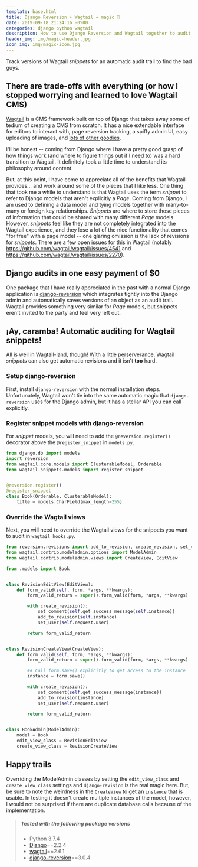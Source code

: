 ```yaml
---
template: base.html
title: Django Reversion + Wagtail = magic 🧙
date: 2019-09-18 21:24:16 -0500
categories: django python wagtail
description: How to use Django Reversion and Wagtail together to audit changes.
header_img: img/magic-header.jpg
icon_img: img/magic-icon.jpg
---
```


Track versions of Wagtail _snippets_ for an automatic audit trail to find the bad guys.

## There are trade-offs with everything (or how I stopped worrying and learned to love Wagtail CMS)

[Wagtail](https://wagtail.io/) is a CMS framework built on top of Django that takes away some of tedium of creating a CMS from scratch. It has a nice extendable interface for editors to interact with, page reversion tracking, a spiffy admin UI, easy uploading of images, and [lots of other goodies](https://wagtail.io/features/).

I'll be honest -- coming from Django where I have a pretty good grasp of how things work (and where to figure things out if I need to) was a hard transition to Wagtail. It definitely took a little time to understand its philosophy around content.

But, at this point, I have come to appreciate all of the benefits that Wagtail provides... and work around some of the pieces that I like less. One thing that took me a while to understand is that Wagtail uses the term _snippet_ to refer to Django models that aren't explicitly a _Page_. Coming from Django, I am used to defining a data model and tying models together with many-to-many or foreign key relationships. _Snippets_ are where to store those pieces of information that could be shared with many different _Page_ models. However, _snippets_ feel like they are not completely integrated into the Wagtail experience, and they lose a lot of the nice functionality that comes "for free" with a page model -- one glaring omission is the lack of revisions for _snippets_. There are a few open issues for this in Wagtail (notably https://github.com/wagtail/wagtail/issues/4541 and https://github.com/wagtail/wagtail/issues/2270).

## Django audits in one easy payment of $0

One package that I have really appreciated in the past with a normal Django application is [django-reversion](https://django-reversion.readthedocs.io/) which integrates tightly into the Django admin and automatically saves versions of an object as an audit trail. Wagtail provides something very similar for _Page_ models, but snippets eren't invited to the party and feel very left out.

## ¡Ay, caramba! Automatic auditing for Wagtail snippets!

All is well in Wagtail-land, though! With a little perserverance, Wagtail _snippets_ can also get automatic revisions and it isn't **too** hard.

### Setup django-reversion

First, install `django-reversion` with the normal installation steps. Unfortunately, Wagtail won't tie into the same automatic magic that `django-reversion` uses for the Django admin, but it has a stellar API you can call explicitly.

### Register snippet models with django-reversion

For _snippet_ models, you will need to add the `@reversion.register()` decorator above the `@register_snippet` in `models.py`.

```python
from django.db import models
import reversion
from wagtail.core.models import ClusterableModel, Orderable
from wagtail.snippets.models import register_snippet


@reversion.register()
@register_snippet
class Book(Orderable, ClusterableModel):
    title = models.CharField(max_length=255)
```

### Override the Wagtail views

Next, you will need to override the Wagtail views for the snippets you want to audit in `wagtail_hooks.py`.

```python
from reversion.revisions import add_to_revision, create_revision, set_comment, set_user
from wagtail.contrib.modeladmin.options import ModelAdmin
from wagtail.contrib.modeladmin.views import CreateView, EditView

from .models import Book


class RevisionEditView(EditView):
    def form_valid(self, form, *args, **kwargs):
        form_valid_return = super().form_valid(form, *args, **kwargs)

        with create_revision():
            set_comment(self.get_success_message(self.instance))
            add_to_revision(self.instance)
            set_user(self.request.user)

        return form_valid_return


class RevisionCreateView(CreateView):
    def form_valid(self, form, *args, **kwargs):
        form_valid_return = super().form_valid(form, *args, **kwargs)

        ## Call form.save() explicitly to get access to the instance
        instance = form.save()

        with create_revision():
            set_comment(self.get_success_message(instance))
            add_to_revision(instance)
            set_user(self.request.user)

        return form_valid_return


class BookAdmin(ModelAdmin):
    model = Book
    edit_view_class = RevisionEditView
    create_view_class = RevisionCreateView
```

## Happy trails

Overriding the ModelAdmin classes by setting the `edit_view_class` and `create_view_class` settings and `django-revision` is the real magic here. But, be sure to note the weirdness in the `CreateView` to get an `instance` that is usable. In testing it doesn't create multiple instances of the model, however, I would not be surprised if there are duplicate database calls because of the implementation.

> ##### Tested with the following package versions
>
> - Python 3.7.4
> - [Django](https://www.djangoproject.com/)==2.2.4
> - [wagtail](https://wagtail.io/)==2.6.1
> - [django-reversion](https://django-reversion.readthedocs.io/)==3.0.4
